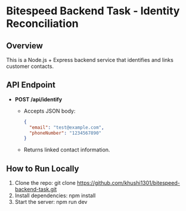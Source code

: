 # Bitespeed Backend Task - Identity Reconciliation

## Overview
This is a Node.js + Express backend service that identifies and links customer contacts.

## API Endpoint
- **POST /api/identify**

  - Accepts JSON body:  
    ```json
    {
      "email": "test@example.com",
      "phoneNumber": "1234567890"
    }
    ```
  - Returns linked contact information.

## How to Run Locally
1. Clone the repo: git clone https://github.com/khushi1301/bitespeed-backend-task.git
2. Install dependencies: npm install
3. Start the server: npm run dev
